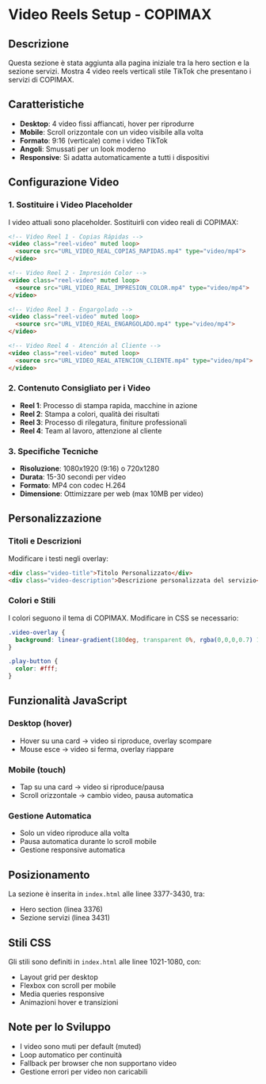 # Video Reels Setup - COPIMAX

## Descrizione
Questa sezione è stata aggiunta alla pagina iniziale tra la hero section e la sezione servizi. Mostra 4 video reels verticali stile TikTok che presentano i servizi di COPIMAX.

## Caratteristiche
- **Desktop**: 4 video fissi affiancati, hover per riprodurre
- **Mobile**: Scroll orizzontale con un video visibile alla volta
- **Formato**: 9:16 (verticale) come i video TikTok
- **Angoli**: Smussati per un look moderno
- **Responsive**: Si adatta automaticamente a tutti i dispositivi

## Configurazione Video

### 1. Sostituire i Video Placeholder
I video attuali sono placeholder. Sostituirli con video reali di COPIMAX:

```html
<!-- Video Reel 1 - Copias Rápidas -->
<video class="reel-video" muted loop>
  <source src="URL_VIDEO_REAL_COPIAS_RAPIDAS.mp4" type="video/mp4">
</video>

<!-- Video Reel 2 - Impresión Color -->
<video class="reel-video" muted loop>
  <source src="URL_VIDEO_REAL_IMPRESION_COLOR.mp4" type="video/mp4">
</video>

<!-- Video Reel 3 - Engargolado -->
<video class="reel-video" muted loop>
  <source src="URL_VIDEO_REAL_ENGARGOLADO.mp4" type="video/mp4">
</video>

<!-- Video Reel 4 - Atención al Cliente -->
<video class="reel-video" muted loop>
  <source src="URL_VIDEO_REAL_ATENCION_CLIENTE.mp4" type="video/mp4">
</video>
```

### 2. Contenuto Consigliato per i Video
- **Reel 1**: Processo di stampa rapida, macchine in azione
- **Reel 2**: Stampa a colori, qualità dei risultati
- **Reel 3**: Processo di rilegatura, finiture professionali
- **Reel 4**: Team al lavoro, attenzione al cliente

### 3. Specifiche Tecniche
- **Risoluzione**: 1080x1920 (9:16) o 720x1280
- **Durata**: 15-30 secondi per video
- **Formato**: MP4 con codec H.264
- **Dimensione**: Ottimizzare per web (max 10MB per video)

## Personalizzazione

### Titoli e Descrizioni
Modificare i testi negli overlay:

```html
<div class="video-title">Titolo Personalizzato</div>
<div class="video-description">Descrizione personalizzata del servizio</div>
```

### Colori e Stili
I colori seguono il tema di COPIMAX. Modificare in CSS se necessario:

```css
.video-overlay {
  background: linear-gradient(180deg, transparent 0%, rgba(0,0,0,0.7) 100%);
}

.play-button {
  color: #fff;
}
```

## Funzionalità JavaScript

### Desktop (hover)
- Hover su una card → video si riproduce, overlay scompare
- Mouse esce → video si ferma, overlay riappare

### Mobile (touch)
- Tap su una card → video si riproduce/pausa
- Scroll orizzontale → cambio video, pausa automatica

### Gestione Automatica
- Solo un video riproduce alla volta
- Pausa automatica durante lo scroll mobile
- Gestione responsive automatica

## Posizionamento
La sezione è inserita in `index.html` alle linee 3377-3430, tra:
- Hero section (linea 3376)
- Sezione servizi (linea 3431)

## Stili CSS
Gli stili sono definiti in `index.html` alle linee 1021-1080, con:
- Layout grid per desktop
- Flexbox con scroll per mobile
- Media queries responsive
- Animazioni hover e transizioni

## Note per lo Sviluppo
- I video sono muti per default (muted)
- Loop automatico per continuità
- Fallback per browser che non supportano video
- Gestione errori per video non caricabili
